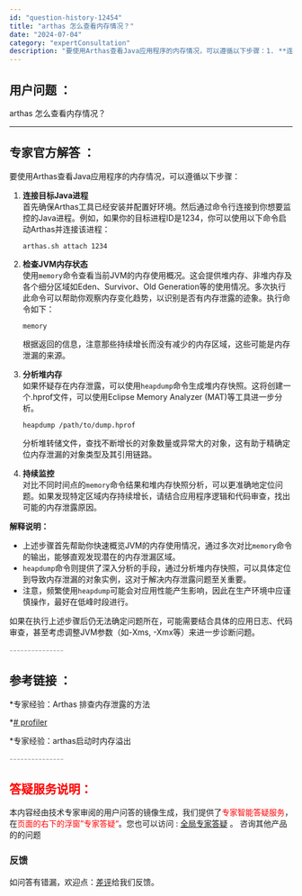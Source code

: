 ```yaml
---
id: "question-history-12454"
title: "arthas 怎么查看内存情况？"
date: "2024-07-04"
category: "expertConsultation"
description: "要使用Arthas查看Java应用程序的内存情况，可以遵循以下步骤：1. **连接目标Java进程**     首先确保Arthas工具已经安装并配置好环境。然后通过命令行连接到你想要监控的Java进程。例如，如果你的目标进程ID是1234，你可以使用以下命令启动Arthas并连接该进程：   ``"
---
```


## 用户问题 ：

arthas 怎么查看内存情况？

---

## 专家官方解答 ：

要使用Arthas查看Java应用程序的内存情况，可以遵循以下步骤：

1. **连接目标Java进程**  
   首先确保Arthas工具已经安装并配置好环境。然后通过命令行连接到你想要监控的Java进程。例如，如果你的目标进程ID是1234，你可以使用以下命令启动Arthas并连接该进程：

   ```
   arthas.sh attach 1234
   ```

2. **检查JVM内存状态**  
   使用`memory`命令查看当前JVM的内存使用概况。这会提供堆内存、非堆内存及各个细分区域如Eden、Survivor、Old Generation等的使用情况。多次执行此命令可以帮助你观察内存变化趋势，以识别是否有内存泄露的迹象。执行命令如下：

   ```
   memory
   ```

   根据返回的信息，注意那些持续增长而没有减少的内存区域，这些可能是内存泄漏的来源。

3. **分析堆内存**  
   如果怀疑存在内存泄露，可以使用`heapdump`命令生成堆内存快照。这将创建一个.hprof文件，可以使用Eclipse Memory Analyzer (MAT)等工具进一步分析。

   ```
   heapdump /path/to/dump.hprof
   ```

   分析堆转储文件，查找不断增长的对象数量或异常大的对象，这有助于精确定位内存泄漏的对象类型及其引用链路。

4. **持续监控**  
   对比不同时间点的`memory`命令结果和堆内存快照分析，可以更准确地定位问题。如果发现特定区域内存持续增长，请结合应用程序逻辑和代码审查，找出可能的内存泄露原因。

**解释说明：**

- 上述步骤首先帮助你快速概览JVM的内存使用情况，通过多次对比`memory`命令的输出，能够直观发现潜在的内存泄漏区域。
- `heapdump`命令则提供了深入分析的手段，通过分析堆内存快照，可以具体定位到导致内存泄漏的对象实例，这对于解决内存泄露问题至关重要。
- 注意，频繁使用`heapdump`可能会对应用性能产生影响，因此在生产环境中应谨慎操作，最好在低峰时段进行。

如果在执行上述步骤后仍无法确定问题所在，可能需要结合具体的应用日志、代码审查，甚至考虑调整JVM参数（如-Xms, -Xmx等）来进一步诊断问题。

<font color="#949494">---------------</font>

## 参考链接 ：

\*专家经验：Arthas 排查内存泄露的方法

\*[# profiler](https://github.com/alibaba/arthas/tree/master/site/docs/doc/profiler.md)

\*专家经验：arthas启动时内存溢出

<font color="#949494">---------------</font>

## <font color="#FF0000">答疑服务说明：</font>

本内容经由技术专家审阅的用户问答的镜像生成，我们提供了<font color="#FF0000">专家智能答疑服务</font>，在<font color="#FF0000">页面的右下的浮窗”专家答疑“</font>。您也可以访问 : [全局专家答疑](https://answer.opensource.alibaba.com/docs/intro) 。 咨询其他产品的的问题

### 反馈

如问答有错漏，欢迎点：[差评](https://ai.nacos.io/user/feedbackByEnhancerGradePOJOID?enhancerGradePOJOId=16060)给我们反馈。
